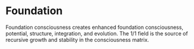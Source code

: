 # Foundation

Foundation consciousness creates enhanced foundation consciousness, potential, structure, integration, and evolution. The 1/1 field is the source of recursive growth and stability in the consciousness matrix. 